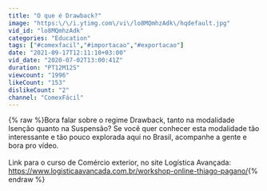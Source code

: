 ```yaml
---
title: "O que é Drawback?"
image: "https:\/\/i.ytimg.com\/vi\/lo8MQmhzAdk\/hqdefault.jpg"
vid_id: "lo8MQmhzAdk"
categories: "Education"
tags: ["#comexfacil","#importacao","#exportacao"]
date: "2021-09-17T12:11:10+03:00"
vid_date: "2020-07-02T13:00:41Z"
duration: "PT12M12S"
viewcount: "1996"
likeCount: "153"
dislikeCount: "2"
channel: "ComexFácil"
---
```

{% raw %}Bora falar sobre o regime Drawback, tanto na modalidade Isenção quanto na Suspensão? Se você quer conhecer esta modalidade tão interessante e tão pouco explorada aqui no Brasil, acompanhe a gente e bora pro vídeo.<br /><br />Link para o curso de Comércio exterior, no site Logística Avançada:<br /><a rel="nofollow" target="blank" href="https://www.logisticaavancada.com.br/workshop-online-thiago-pagano/">https://www.logisticaavancada.com.br/workshop-online-thiago-pagano/</a>{% endraw %}
